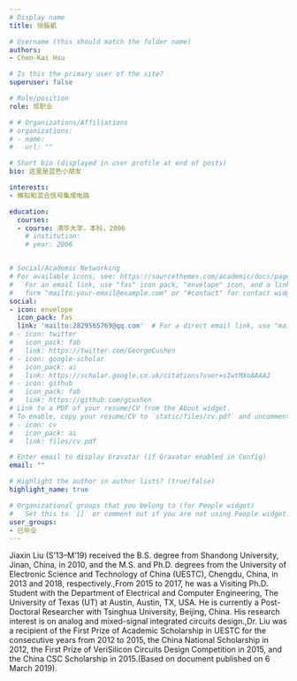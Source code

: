 ```yaml
---
# Display name
title: 徐振凱

# Username (this should match the folder name)
authors:
- Chen-Kai Hsu

# Is this the primary user of the site?
superuser: false

# Role/position
role: 现职业

# # Organizations/Affiliations
# organizations:
# - name: 
#   url: ""

# Short bio (displayed in user profile at end of posts)
bio: 这里是蓝色小朋友

interests:
- 模拟和混合信号集成电路

education:
  courses:
  - course: 清华大学，本科，2006
    # institution: 
    # year: 2006


# Social/Academic Networking
# For available icons, see: https://sourcethemes.com/academic/docs/page-builder/#icons
#   For an email link, use "fas" icon pack, "envelope" icon, and a link in the
#   form "mailto:your-email@example.com" or "#contact" for contact widget.
social:
- icon: envelope
  icon_pack: fas
  link: 'mailto:2829565769@qq.com'  # For a direct email link, use "mailto:test@example.org".
# - icon: twitter
#   icon_pack: fab
#   link: https://twitter.com/GeorgeCushen
# - icon: google-scholar
#   icon_pack: ai
#   link: https://scholar.google.co.uk/citations?user=sIwtMXoAAAAJ
# - icon: github
#   icon_pack: fab
#   link: https://github.com/gcushen
# Link to a PDF of your resume/CV from the About widget.
# To enable, copy your resume/CV to `static/files/cv.pdf` and uncomment the lines below.
# - icon: cv
#   icon_pack: ai
#   link: files/cv.pdf

# Enter email to display Gravatar (if Gravatar enabled in Config)
email: ""

# Highlight the author in author lists? (true/false)
highlight_name: true

# Organizational groups that you belong to (for People widget)
#   Set this to `[]` or comment out if you are not using People widget.
user_groups:
- 已毕业
---
```


Jiaxin Liu (S’13–M’19) received the B.S. degree from Shandong University, Jinan, China, in 2010, and the M.S. and Ph.D. degrees from the University of Electronic Science and Technology of China (UESTC), Chengdu, China, in 2013 and 2018, respectively.,From 2015 to 2017, he was a Visiting Ph.D. Student with the Department of Electrical and Computer Engineering, The University of Texas (UT) at Austin, Austin, TX, USA. He is currently a Post-Doctoral Researcher with Tsinghua University, Beijing, China. His research interest is on analog and mixed-signal integrated circuits design.,Dr. Liu was a recipient of the First Prize of Academic Scholarship in UESTC for the consecutive years from 2012 to 2015, the China National Scholarship in 2012, the First Prize of VeriSilicon Circuits Design Competition in 2015, and the China CSC Scholarship in 2015.(Based on document published on 6 March 2019).